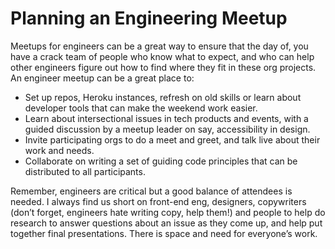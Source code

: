 # Planning an Engineering Meetup

Meetups for engineers can be a great way to ensure that the day of, you have a crack team of people who know what to expect, and who can help other engineers figure out how to find where they fit in these org projects. An engineer meetup can be a great place to:  


* Set up repos, Heroku instances, refresh on old skills or learn about developer tools that can make the weekend work easier.
* Learn about intersectional issues in tech products and events, with a guided discussion by a meetup leader on say, accessibility in design.
* Invite participating orgs to do a meet and greet, and talk live about their work and needs.
* Collaborate on writing a set of guiding code principles that can be distributed to all participants.

Remember, engineers are critical but a good balance of attendees is needed. I always find us short on front-end eng, designers, copywriters \(don’t forget, engineers hate writing copy, help them!\) and people to help do research to answer questions about an issue as they come up, and help put together final presentations. There is space and need for everyone’s work.  


